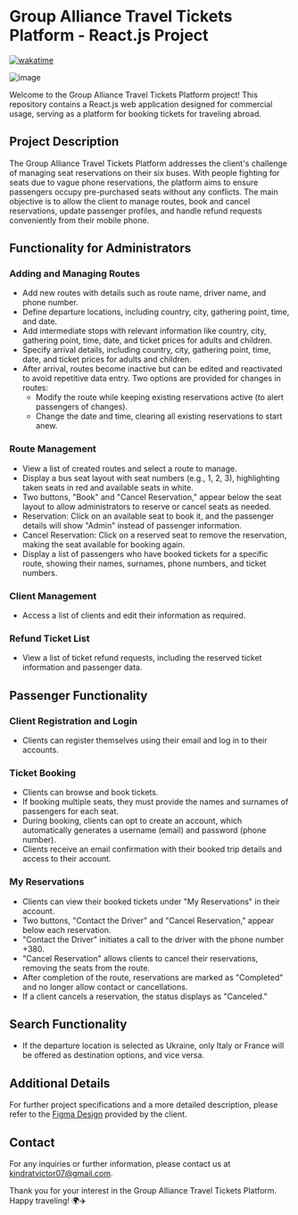 # Group Alliance Travel Tickets Platform - React.js Project

[![wakatime](https://wakatime.com/badge/github/viktor-kindrat/finish.svg)](https://wakatime.com/badge/github/viktor-kindrat/finish)

![image](https://github.com/viktor-kindrat/finish/assets/84918090/e5e2329a-d414-4494-8493-d03ea3d34b08)

Welcome to the Group Alliance Travel Tickets Platform project! This repository contains a React.js web application designed for commercial usage, serving as a platform for booking tickets for traveling abroad.

## Project Description

The Group Alliance Travel Tickets Platform addresses the client's challenge of managing seat reservations on their six buses. With people fighting for seats due to vague phone reservations, the platform aims to ensure passengers occupy pre-purchased seats without any conflicts. The main objective is to allow the client to manage routes, book and cancel reservations, update passenger profiles, and handle refund requests conveniently from their mobile phone.

## Functionality for Administrators

### Adding and Managing Routes

- Add new routes with details such as route name, driver name, and phone number.
- Define departure locations, including country, city, gathering point, time, and date.
- Add intermediate stops with relevant information like country, city, gathering point, time, date, and ticket prices for adults and children.
- Specify arrival details, including country, city, gathering point, time, date, and ticket prices for adults and children.
- After arrival, routes become inactive but can be edited and reactivated to avoid repetitive data entry. Two options are provided for changes in routes:
  - Modify the route while keeping existing reservations active (to alert passengers of changes).
  - Change the date and time, clearing all existing reservations to start anew.

### Route Management

- View a list of created routes and select a route to manage.
- Display a bus seat layout with seat numbers (e.g., 1, 2, 3), highlighting taken seats in red and available seats in white.
- Two buttons, "Book" and "Cancel Reservation," appear below the seat layout to allow administrators to reserve or cancel seats as needed.
- Reservation: Click on an available seat to book it, and the passenger details will show "Admin" instead of passenger information.
- Cancel Reservation: Click on a reserved seat to remove the reservation, making the seat available for booking again.
- Display a list of passengers who have booked tickets for a specific route, showing their names, surnames, phone numbers, and ticket numbers.

### Client Management

- Access a list of clients and edit their information as required.

### Refund Ticket List

- View a list of ticket refund requests, including the reserved ticket information and passenger data.

## Passenger Functionality

### Client Registration and Login

- Clients can register themselves using their email and log in to their accounts.

### Ticket Booking

- Clients can browse and book tickets.
- If booking multiple seats, they must provide the names and surnames of passengers for each seat.
- During booking, clients can opt to create an account, which automatically generates a username (email) and password (phone number).
- Clients receive an email confirmation with their booked trip details and access to their account.

### My Reservations

- Clients can view their booked tickets under "My Reservations" in their account.
- Two buttons, "Contact the Driver" and "Cancel Reservation," appear below each reservation.
- "Contact the Driver" initiates a call to the driver with the phone number +380.
- "Cancel Reservation" allows clients to cancel their reservations, removing the seats from the route.
- After completion of the route, reservations are marked as "Completed" and no longer allow contact or cancellations.
- If a client cancels a reservation, the status displays as "Canceled."

## Search Functionality

- If the departure location is selected as Ukraine, only Italy or France will be offered as destination options, and vice versa.

## Additional Details

For further project specifications and a more detailed description, please refer to the [Figma Design](https://www.figma.com/file/LhxhTOJEiW7KIYU8AbR3xe/%D0%A4%D0%98%D0%9D%D0%98%D0%A8?type=design&node-id=0%3A1&mode=design&t=j0vK3dP8QXIjon04-1) provided by the client.

## Contact

For any inquiries or further information, please contact us at kindratvictor07@gmail.com.

Thank you for your interest in the Group Alliance Travel Tickets Platform. Happy traveling! 🌍✈️
